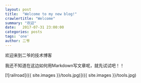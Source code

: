 ```yaml
---
layout: post
title:  "Welcome to my new blog!"
crawlertitle: "Welcome"
summary: "欢迎"
date:   2017-07-31 23:00:00
categories: posts
tags: 'one'
author: 二爷
---
```

欢迎来到二爷的技术博客

我还不知道在这边如何用Markdown写文章呢，就先试试吧！！


[![railroad]({{ site.images }}/tools.jpg)]({{ site.images }}/tools.jpg)
